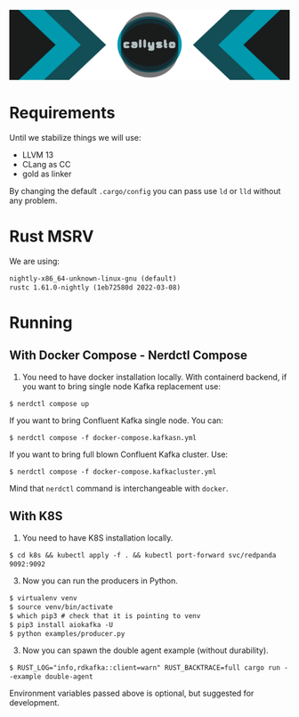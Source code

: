 ![callysto](art/callysto_banner_2000x500.png)

# Requirements
Until we stabilize things we will use:
* LLVM 13
* CLang as CC
* gold as linker

By changing the default `.cargo/config` you can pass use `ld` or `lld` without any problem.

# Rust MSRV
We are using:
```
nightly-x86_64-unknown-linux-gnu (default)
rustc 1.61.0-nightly (1eb72580d 2022-03-08)
```

# Running
## With Docker Compose - Nerdctl Compose 
1. You need to have docker installation locally.
With containerd backend, if you want to bring single node Kafka replacement use:
```shell
$ nerdctl compose up
```
If you want to bring Confluent Kafka single node. You can:
```shell
$ nerdctl compose -f docker-compose.kafkasn.yml
```
If you want to bring full blown Confluent Kafka cluster. Use:
```shell
$ nerdctl compose -f docker-compose.kafkacluster.yml
```

Mind that `nerdctl` command is interchangeable with `docker`.

## With K8S
1. You need to have K8S installation locally.
```shell
$ cd k8s && kubectl apply -f . && kubectl port-forward svc/redpanda 9092:9092
```

3. Now you can run the producers in Python.
```shell
$ virtualenv venv
$ source venv/bin/activate
$ which pip3 # check that it is pointing to venv
$ pip3 install aiokafka -U
$ python examples/producer.py
```

3. Now you can spawn the double agent example (without durability).
```shell
$ RUST_LOG="info,rdkafka::client=warn" RUST_BACKTRACE=full cargo run --example double-agent
```

Environment variables passed above is optional, but suggested for development.
